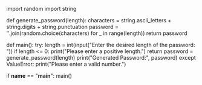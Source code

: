 import random
import string

def generate_password(length):
    characters = string.ascii_letters + string.digits + string.punctuation
    password = ''.join(random.choice(characters) for _ in range(length))
    return password

def main():
    try:
        length = int(input("Enter the desired length of the password: "))
        if length <= 0:
            print("Please enter a positive length.")
            return
        password = generate_password(length)
        print("Generated Password:", password)
    except ValueError:
        print("Please enter a valid number.")

if __name__ == "__main__":
    main()
